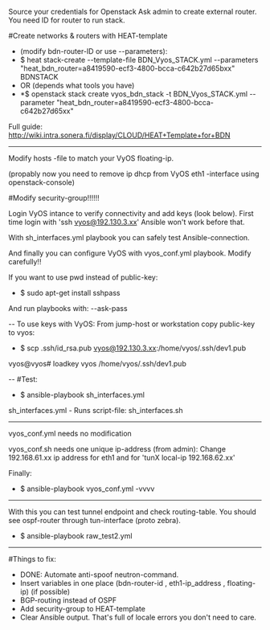 
Source your credentials for Openstack
Ask admin to create external router. You need ID for router to run stack.

#Create networks & routers with HEAT-template
- (modify bdn-router-ID or use --parameters):
- $ heat stack-create --template-file BDN_Vyos_STACK.yml --parameters "heat_bdn_router=a8419590-ecf3-4800-bcca-c642b27d65bxx" BDNSTACK
- OR (depends what tools you have)
-  *$ openstack stack create vyos_bdn_stack -t BDN_Vyos_STACK.yml --parameter "heat_bdn_router=a8419590-ecf3-4800-bcca-c642b27d65xx"

Full guide:
http://wiki.intra.sonera.fi/display/CLOUD/HEAT+Template+for+BDN

-------------

Modify hosts -file to match your VyOS floating-ip.

(propably now you need to remove ip dhcp from VyOS eth1 -interface using openstack-console)

#Modify security-group!!!!!!

Login VyOS intance to verify connectivity and add keys (look below).
First time login with 'ssh vyos@192.130.3.xx' Ansible won't work before that.
 
With sh_interfaces.yml playbook you can safely test Ansible-connection.

And finally you can configure VyOS with vyos_conf.yml playbook.
Modify carefully!!


If you want to use pwd instead of public-key:
- $ sudo apt-get install sshpass

And run playbooks with: --ask-pass

--
To use keys with VyOS:
From jump-host or workstation copy public-key to vyos:
- $ scp .ssh/id_rsa.pub vyos@192.130.3.xx:/home/vyos/.ssh/dev1.pub

vyos@vyos# loadkey vyos /home/vyos/.ssh/dev1.pub

--
#Test:

- $ ansible-playbook sh_interfaces.yml

sh_interfaces.yml - Runs script-file: sh_interfaces.sh

------------------
vyos_conf.yml needs no modification

vyos_conf.sh needs one unique ip-address (from admin):
Change 192.168.61.xx ip address for eth1 and for 'tunX local-ip 192.168.62.xx'

Finally:
- $ ansible-playbook vyos_conf.yml -vvvv

------------
With this you can test tunnel endpoint and check routing-table.
You should see ospf-router through tun-interface (proto zebra).

- $ ansible-playbook raw_test2.yml


----
#Things to fix:
 - DONE: Automate anti-spoof neutron-command.
 - Insert variables in one place (bdn-router-id , eth1-ip_address , floating-ip) 
   (if possible)
 - BGP-routing instead of OSPF
 - Add security-group to HEAT-template
 - Clear Ansible output. That's full of locale errors you don't need to care.
